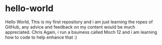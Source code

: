 # hello-world
Hello World, This is my first repository and i am just learning the ropes of GitHub, any advice and feedback on my content would be much appreciated.
Chris Again, i run a bsuiness called Moch 12 and i am learning how to code to help enhance that :)
